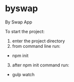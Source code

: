 # byswap
By Swap App

To start the project:
1. enter the project directory
2. from command line run:
  - npm init
3. after npm init command run:
  - gulp watch

